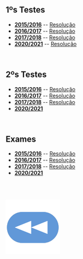 ## 1ºs Testes
* [**2015/2016**](AUC-1516-t1.pdf) -- [Resolução](AUC-1516-t1-res.pdf)
* [**2016/2017**](AUC-1617-t1.pdf) -- [Resolução](AUC-1617-t1-res.pdf)
* [**2017/2018**](AUC-1718-t1.pdf) -- [Resolução](AUC-1718-t1-res.pdf)
* [**2020/2021**](AUC-2021-t1.pdf) -- [Resolução](AUC-2021-t1-res.png)

<br>

## 2ºs Testes
* [**2015/2016**](AUC-1516-t2.pdf) -- [Resolução](AUC-1516-t2-res.pdf)
* [**2016/2017**](AUC-1617-t2.pdf) -- [Resolução](AUC-1617-t2-res.pdf)
* [**2017/2018**](AUC-1718-t2.pdf) -- [Resolução](AUC-1718-t2-res.pdf)
* [**2020/2021**](AUC-2021-t2.pdf)

<br>

## Exames
* [**2015/2016**](AUC-1516-tE.pdf) -- [Resolução](AUC-1516-tE-res.pdf)
* [**2016/2017**](AUC-1617-tE.pdf) -- [Resolução](AUC-1617-tE-res.pdf)
* [**2017/2018**](AUC-1718-tE.pdf) -- [Resolução](AUC-1718-tE-res.pdf)
* [**2020/2021**](AUC-2021-tE.pdf)

<br><br>

[![retroceder](https://raw.githubusercontent.com/David81820/Recursos-LCC/main/Rewind.png)](https://david81820.github.io/Recursos-LCC/2ano/2sem/AUC)
